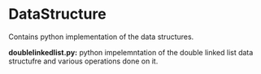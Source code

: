 # DataStructure
Contains python implementation of the data structures.

<b>doublelinkedlist.py:</b> python impelemntation of the double linked list data structufre and various operations done on it.
